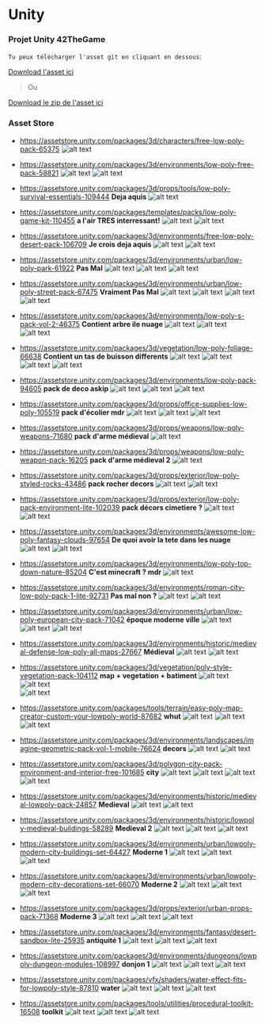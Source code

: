 # Unity
### Projet Unity 42TheGame

`Tu peux télécharger l'asset git en cliquant en dessous`:

[Download l'asset ici](https://github.com/Tolier83/Unity/raw/master/git-unity.unitypackage)

> Ou

[Download le zip de l'asset ici](https://github.com/Tolier83/Unity/raw/master/git-unity.rar)

### Asset Store

  + https://assetstore.unity.com/packages/3d/characters/free-low-poly-pack-65375 
  ![alt text](https://d2ujflorbtfzji.cloudfront.net/package-screenshot/e63d0d23-c297-4f55-ae1e-ef69d802972b_scaled.jpg)

  + https://assetstore.unity.com/packages/3d/environments/low-poly-free-pack-58821
  ![alt text](https://d2ujflorbtfzji.cloudfront.net/package-screenshot/5d2ad731-e6f0-469f-ba67-18daa2e32895_scaled.jpg)
  ![alt text](https://d2ujflorbtfzji.cloudfront.net/package-screenshot/e79c3fa4-a090-4ccd-85f5-c62dc529131d_scaled.jpg)
  
  + https://assetstore.unity.com/packages/3d/props/tools/low-poly-survival-essentials-109444 **Deja aquis**
  ![alt text](https://d2ujflorbtfzji.cloudfront.net/package-screenshot/7d0db806-2669-4dbb-9ed1-bcefd1f45a2c_scaled.jpg)
  
  + https://assetstore.unity.com/packages/templates/packs/low-poly-game-kit-110455 **a l'air TRES interressant!**
  ![alt text](https://d2ujflorbtfzji.cloudfront.net/package-screenshot/07d362bb-7f44-4e10-9375-b9cffa7ac3d5_scaled.jpg)
  ![alt text](https://d2ujflorbtfzji.cloudfront.net/package-screenshot/e8c9e023-a5da-46cd-aae6-f7682be298c8_scaled.jpg)
  
  + https://assetstore.unity.com/packages/3d/environments/free-low-poly-desert-pack-106709 **Je crois deja aquis**
  ![alt text](https://d2ujflorbtfzji.cloudfront.net/package-screenshot/8de153f6-c10c-4826-b815-54b27c1300b6_scaled.jpg)
  ![alt text](https://d2ujflorbtfzji.cloudfront.net/package-screenshot/456f3b03-8d3f-4638-bdb1-b758bb9208ac_scaled.jpg)
  
  + https://assetstore.unity.com/packages/3d/environments/urban/low-poly-park-61922 **Pas Mal**
  ![alt text](https://d2ujflorbtfzji.cloudfront.net/package-screenshot/c1365ea6-4ae9-4913-9ae9-e69bb5ae1186_scaled.jpg)
  ![alt text](https://d2ujflorbtfzji.cloudfront.net/package-screenshot/8465f8b8-3d68-4e09-8a8a-7d68a1552492_scaled.jpg)
  ![alt text](https://d2ujflorbtfzji.cloudfront.net/package-screenshot/fd0ae208-2b76-4f9c-bcae-19ab08f3a761_scaled.jpg)
  
  + https://assetstore.unity.com/packages/3d/environments/urban/low-poly-street-pack-67475 **Vraiment Pas Mal**
  ![alt text](https://d2ujflorbtfzji.cloudfront.net/package-screenshot/139f5de5-7cd6-4e6c-aed4-e897ae5afbd2_scaled.jpg)
  ![alt text](https://d2ujflorbtfzji.cloudfront.net/package-screenshot/9864faa4-4692-4e24-a5ef-9c1b9cbf484e_scaled.jpg)
  ![alt text](https://d2ujflorbtfzji.cloudfront.net/package-screenshot/9d264e0a-04be-4327-9c0d-67240d3f2038_scaled.jpg)
  ![alt text](https://d2ujflorbtfzji.cloudfront.net/package-screenshot/c502f3e3-1d9c-4107-b0b2-a01fc02be1c9_scaled.jpg)
   
   + https://assetstore.unity.com/packages/3d/environments/low-poly-s-pack-vol-2-46375 **Contient arbre ile nuage**
  ![alt text](https://d2ujflorbtfzji.cloudfront.net/package-screenshot/66aad450-3f4e-4d49-9517-60eaa0735039_scaled.jpg)
  ![alt text](https://d2ujflorbtfzji.cloudfront.net/package-screenshot/6b73098b-d23f-4aaf-877e-c4f6351fbdd1_scaled.jpg)
  ![alt text](https://d2ujflorbtfzji.cloudfront.net/package-screenshot/c83401ee-01de-4ebe-a0d4-880715b49b65_scaled.jpg)
   
  + https://assetstore.unity.com/packages/3d/vegetation/low-poly-foliage-66638 **Contient un tas de buisson differents**
  ![alt text](https://d2ujflorbtfzji.cloudfront.net/package-screenshot/191308ba-c079-450b-b62b-81efe5b0e23a_scaled.jpg)
  ![alt text](https://d2ujflorbtfzji.cloudfront.net/package-screenshot/cf8c32ec-5168-4e0e-857b-709688359f8a_scaled.jpg)
  ![alt text](https://d2ujflorbtfzji.cloudfront.net/package-screenshot/8e59710d-6384-49b5-8f01-c54ea1744906_scaled.jpg)
  ![alt text](https://d2ujflorbtfzji.cloudfront.net/package-screenshot/b4ce8e1f-3c38-4d56-92eb-cc4702c731ea_scaled.jpg)
  
  + https://assetstore.unity.com/packages/3d/environments/low-poly-pack-94605 **pack de deco askip**
  ![alt text](https://d2ujflorbtfzji.cloudfront.net/package-screenshot/bd3f3afb-8fde-42d5-87a3-3b9ba010cb57_scaled.jpg)
  ![alt text](https://d2ujflorbtfzji.cloudfront.net/package-screenshot/b5238c7b-2bb5-4b3f-98bf-ad1edd7fd249_scaled.jpg)
  ![alt text](https://d2ujflorbtfzji.cloudfront.net/package-screenshot/1b63f449-2a94-48ab-8224-b174a36148b4_scaled.jpg)
  
  + https://assetstore.unity.com/packages/3d/props/office-supplies-low-poly-105519 **pack d'écolier mdr**
  ![alt text](https://d2ujflorbtfzji.cloudfront.net/key-image/99a30a5e-45c6-49f5-99ca-3430fc680cbd.jpg)
  ![alt text](https://d2ujflorbtfzji.cloudfront.net/package-screenshot/5732ffc2-512e-4f21-88a1-48b856dfc764_scaled.jpg)
  ![alt text](https://d2ujflorbtfzji.cloudfront.net/package-screenshot/8c489bbb-a214-41d7-ac0f-3a27c7749e6b_scaled.jpg)
  
  + https://assetstore.unity.com/packages/3d/props/weapons/low-poly-weapons-71680 **pack d'arme médieval**
  ![alt text](https://d2ujflorbtfzji.cloudfront.net/package-screenshot/70a065f7-ee79-469c-865b-ac1746bff708_scaled.jpg)
  
  + https://assetstore.unity.com/packages/3d/props/weapons/low-poly-weapon-pack-16205 **pack d'arme médieval 2**
  ![alt text](https://d2ujflorbtfzji.cloudfront.net/package-screenshot/1ad9f4a5-11f4-4508-87b9-a99657ed2a64_scaled.jpg)
  
  + https://assetstore.unity.com/packages/3d/props/exterior/low-poly-styled-rocks-43486 **pack rocher decors**
  ![alt text](https://d2ujflorbtfzji.cloudfront.net/package-screenshot/abd90057-c5e4-4ebb-a960-25cf947b8a6a_scaled.jpg)
  ![alt text](https://d2ujflorbtfzji.cloudfront.net/package-screenshot/949b41aa-ac94-431a-b467-cf3f3dafce06_scaled.jpg)
   
  + https://assetstore.unity.com/packages/3d/props/exterior/low-poly-pack-environment-lite-102039 **pack décors cimetiere ?**
  ![alt text](https://d2ujflorbtfzji.cloudfront.net/package-screenshot/131e6bed-b647-49b1-a4dd-131128de81b1_scaled.jpg)
  ![alt text](https://d2ujflorbtfzji.cloudfront.net/package-screenshot/f6bc4797-8c85-46d8-a425-22be400d8178_scaled.jpg)
   
   + https://assetstore.unity.com/packages/3d/environments/awesome-low-poly-fantasy-clouds-97654 **De quoi avoir la tete dans les nuage**
  ![alt text](https://d2ujflorbtfzji.cloudfront.net/package-screenshot/1a7bd2ff-2900-497c-b803-9d904259d456_scaled.jpg)
  ![alt text](https://d2ujflorbtfzji.cloudfront.net/package-screenshot/81aad9e3-1a41-4465-a69d-0dc6ba742071_scaled.jpg)
   
   + https://assetstore.unity.com/packages/3d/environments/low-poly-top-down-nature-85204 **C'est minecraft ? mdr**
  ![alt text](https://d2ujflorbtfzji.cloudfront.net/package-screenshot/ca41c267-d7a8-45b5-ab83-433dab48fdf1_scaled.jpg)
   
  + https://assetstore.unity.com/packages/3d/environments/roman-city-low-poly-pack-1-lite-92731 **Pas mal non ?**
  ![alt text](https://d2ujflorbtfzji.cloudfront.net/package-screenshot/a5605f0c-ef99-4ae6-9b58-e6011f6b94dd_scaled.jpg)
  ![alt text](https://d2ujflorbtfzji.cloudfront.net/package-screenshot/32b35791-bd3e-4307-b827-4022ff95a8be_scaled.jpg)
   
  + https://assetstore.unity.com/packages/3d/environments/urban/low-poly-european-city-pack-71042 **époque moderne ville**
  ![alt text](https://d2ujflorbtfzji.cloudfront.net/package-screenshot/03ca2863-9650-4df1-8721-8fed7d68c62b_scaled.jpg)
  ![alt text](https://d2ujflorbtfzji.cloudfront.net/package-screenshot/f9fac7ee-3a95-407b-8416-43aca9f2f785_scaled.jpg)
  ![alt text](https://d2ujflorbtfzji.cloudfront.net/package-screenshot/47177198-0b58-4e1c-b4be-5c022f874eeb_scaled.jpg)
   
  + https://assetstore.unity.com/packages/3d/environments/historic/medieval-defense-low-poly-all-maps-27667 **Médieval**
  ![alt text](https://d2ujflorbtfzji.cloudfront.net/package-screenshot/d1b7f4a7-1274-403b-9e8d-09387e375e86_scaled.jpg)
  ![alt text](https://d2ujflorbtfzji.cloudfront.net/package-screenshot/6c7df8f0-e6f5-414a-b0e9-cd24171b412a_scaled.jpg)
   
  + https://assetstore.unity.com/packages/3d/vegetation/poly-style-vegetation-pack-104112 **map + vegetation + batiment**
  ![alt text](https://d2ujflorbtfzji.cloudfront.net/package-screenshot/3cc39665-68c4-4657-8bb5-62916da4c1c4_scaled.jpg)
  ![alt text](https://d2ujflorbtfzji.cloudfront.net/package-screenshot/19031d15-c1f5-4786-ae13-8dc650906924_scaled.jpg)   
  ![alt text](https://d2ujflorbtfzji.cloudfront.net/package-screenshot/58555690-329c-49f5-b4c2-a4dac2298ed6_scaled.jpg) 
   
  + https://assetstore.unity.com/packages/tools/terrain/easy-poly-map-creator-custom-your-lowpoly-world-87682 **whut**
  ![alt text](https://d2ujflorbtfzji.cloudfront.net/package-screenshot/677663eb-51b4-493a-b2a8-74e914021587_scaled.jpg)
  ![alt text](https://d2ujflorbtfzji.cloudfront.net/package-screenshot/e80ebd3d-2c42-4afc-8ba9-d2fa74cb064e_scaled.jpg)   
  ![alt text](https://d2ujflorbtfzji.cloudfront.net/key-image/269ee3e7-6edb-40d6-b390-2434c158eaac.jpg)   
   
  + https://assetstore.unity.com/packages/3d/environments/landscapes/imagine-geometric-pack-vol-1-mobile-76624 **decors**
  ![alt text](https://d2ujflorbtfzji.cloudfront.net/package-screenshot/2db2f2f3-961e-4bb9-8b44-403a4fd431b9_scaled.jpg)
  ![alt text](https://d2ujflorbtfzji.cloudfront.net/package-screenshot/85056d8f-4b7a-41ff-9d5c-e74a9edcf3da_scaled.jpg)  
  
   + https://assetstore.unity.com/packages/3d/polygon-city-pack-environment-and-interior-free-101685 **city**
  ![alt text](https://d2ujflorbtfzji.cloudfront.net/package-screenshot/5110ec7a-3fcc-4a0a-b44f-cd8af4c4aa0a_scaled.jpg)
  ![alt text](https://d2ujflorbtfzji.cloudfront.net/package-screenshot/252e04e6-6b80-4cbf-8853-c1ca62d20f3f_scaled.jpg) 
  ![alt text](https://d2ujflorbtfzji.cloudfront.net/package-screenshot/c9577919-1b1f-4b19-9b7d-31d188f992bc_scaled.jpg)
  ![alt text](https://d2ujflorbtfzji.cloudfront.net/package-screenshot/78dcbb56-0c25-425a-97c4-27fa6000f9e8_scaled.jpg)
  
  + https://assetstore.unity.com/packages/3d/environments/historic/medieval-lowpoly-pack-24857 **Medieval**
  ![alt text](https://d2ujflorbtfzji.cloudfront.net/package-screenshot/ab1650d6-91af-44a4-9534-cd598d76f877_scaled.jpg)
  ![alt text](https://d2ujflorbtfzji.cloudfront.net/package-screenshot/96fe3e67-5c69-48dc-8f27-0dabb2985879_scaled.jpg) 
  
  + https://assetstore.unity.com/packages/3d/environments/historic/lowpoly-medieval-buildings-58289 **Medieval 2**
  ![alt text](https://d2ujflorbtfzji.cloudfront.net/package-screenshot/dc0d62dc-3fc8-4bc8-91f9-b0654d6e3601_scaled.jpg)
  ![alt text](https://d2ujflorbtfzji.cloudfront.net/package-screenshot/8bb38372-1e27-4eac-b9d7-58acd5eca23a_scaled.jpg) 
  ![alt text](https://d2ujflorbtfzji.cloudfront.net/package-screenshot/0331465f-b260-4f42-b138-ed323a45d0b4_scaled.jpg)
  
  + https://assetstore.unity.com/packages/3d/environments/urban/lowpoly-modern-city-buildings-set-64427 **Moderne 1**
  ![alt text](https://d2ujflorbtfzji.cloudfront.net/key-image/82299765-d45a-4899-98e6-e3f0b6e66840.jpg)
  ![alt text](https://d2ujflorbtfzji.cloudfront.net/package-screenshot/eb447c82-ee67-41ec-85d6-30ddeb21e28b_scaled.jpg) 
  ![alt text](https://d2ujflorbtfzji.cloudfront.net/package-screenshot/2c979d26-eedf-46da-a970-98e81b0ea272_scaled.jpg)
   
  + https://assetstore.unity.com/packages/3d/environments/urban/lowpoly-modern-city-decorations-set-66070 **Moderne 2**
  ![alt text](https://d2ujflorbtfzji.cloudfront.net/key-image/0f0fbed1-a605-4208-80be-da59e6b8da66.jpg)
  ![alt text](https://d2ujflorbtfzji.cloudfront.net/package-screenshot/11c2a894-303d-466d-9b8c-e3573dafadcb_scaled.jpg) 
  ![alt text](https://d2ujflorbtfzji.cloudfront.net/package-screenshot/90f902ba-d9e4-458b-bbb8-bebd232982d1_scaled.jpg)
  
  + https://assetstore.unity.com/packages/3d/props/exterior/urban-props-pack-71368 **Moderne 3**
  ![alt text](https://d2ujflorbtfzji.cloudfront.net/key-image/f4f276d3-b549-4d22-97e5-5221d7ae109c.jpg)
  ![alt text](https://d2ujflorbtfzji.cloudfront.net/package-screenshot/90e3ef3b-989d-4ab0-9858-58c04a425d28_scaled.jpg) 
  ![alt text](https://d2ujflorbtfzji.cloudfront.net/package-screenshot/a2eda30d-a0fa-413b-9b7e-70bff801d6e4_scaled.jpg)
  
  + https://assetstore.unity.com/packages/3d/environments/fantasy/desert-sandbox-lite-25935 **antiquité 1**
  ![alt text](https://d2ujflorbtfzji.cloudfront.net/key-image/f94d4039-6fe6-4b50-b93b-2fa45e31df74.jpg)
  ![alt text](https://d2ujflorbtfzji.cloudfront.net/package-screenshot/761c1b5f-51c7-4748-92a8-9ae9ec9b887e_scaled.jpg) 
  ![alt text](https://d2ujflorbtfzji.cloudfront.net/package-screenshot/5bf5264a-0a10-4c1f-b966-bdc801a1a342_scaled.jpg)
  
  + https://assetstore.unity.com/packages/3d/environments/dungeons/lowpoly-dungeon-modules-108997 **donjon 1**
  ![alt text](https://d2ujflorbtfzji.cloudfront.net/key-image/f761c651-50ac-44e9-8ea0-17d8319d8a16.jpg)
  ![alt text](https://d2ujflorbtfzji.cloudfront.net/package-screenshot/c5c3cc08-545f-4efe-851a-e62c2bd7a5f6_scaled.jpg) 
  ![alt text](https://d2ujflorbtfzji.cloudfront.net/package-screenshot/b78166a3-22d8-4607-b776-645d98ec4a3b_scaled.jpg)
  
  + https://assetstore.unity.com/packages/vfx/shaders/water-effect-fits-for-lowpoly-style-87810 **water**
  ![alt text](https://d2ujflorbtfzji.cloudfront.net/package-screenshot/c5a021c9-4317-47d2-85bf-d3e5ac2a4593_scaled.jpg)
  ![alt text](https://d2ujflorbtfzji.cloudfront.net/package-screenshot/c7fa5752-4320-42a2-a92b-09e9bf7550bb_scaled.jpg) 
  ![alt text](https://d2ujflorbtfzji.cloudfront.net/package-screenshot/0eec3e41-bc50-43be-80cf-a501af7f9ee5_scaled.jpg)
  
  + https://assetstore.unity.com/packages/tools/utilities/procedural-toolkit-16508 **toolkit**
  ![alt text](https://d2ujflorbtfzji.cloudfront.net/package-screenshot/70e021db-84b9-4acc-a2aa-72bbda010bef_scaled.jpg)
  ![alt text](https://d2ujflorbtfzji.cloudfront.net/package-screenshot/114485b1-83ae-4507-b4cb-d3e5622968c6_scaled.jpg) 
  ![alt text](https://d2ujflorbtfzji.cloudfront.net/package-screenshot/19e949af-3a79-4fd9-b2a7-d8dbb4072781_scaled.jpg)
